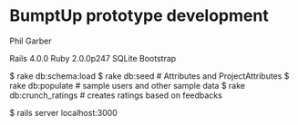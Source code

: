 # BumptUp prototype development
Phil Garber

Rails 4.0.0
Ruby 2.0.0p247
SQLite
Bootstrap

$ rake db:schema:load
$ rake db:seed   	# Attributes and ProjectAttributes
$ rake db:populate  # sample users and other sample data
$ rake db:crunch_ratings  # creates ratings based on feedbacks

$ rails server
localhost:3000





